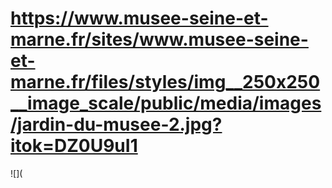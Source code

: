 # https://www.musee-seine-et-marne.fr/sites/www.musee-seine-et-marne.fr/files/styles/img__250x250__image_scale/public/media/images/jardin-du-musee-2.jpg?itok=DZ0U9uI1

![](
